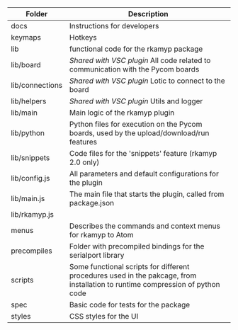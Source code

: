 
| Folder          | Description
|------------------|-------------------------------------------------
| docs    | Instructions for developers
| keymaps    | Hotkeys
| lib    | functional code for the rkamyp package
| lib/board    | *Shared with VSC plugin* All code related to communication with the Pycom boards
| lib/connections    | *Shared with VSC plugin* Lotic to connect to the board
| lib/helpers    | *Shared with VSC plugin* Utils and logger
| lib/main    | Main logic of the rkamyp plugin
| lib/python    | Python files for execution on the Pycom boards, used by the upload/download/run features
| lib/snippets    | Code files for the 'snippets' feature (rkamyp 2.0 only)
| lib/config.js    | All parameters and default configurations for the plugin
| lib/main.js    | The main file that starts the plugin, called from package.json
| lib/rkamyp.js    |
| menus    | Describes the commands and context menus for rkamyp to Atom
| precompiles    | Folder with precompiled bindings for the serialport library
| scripts    | Some functional scripts for different procedures used in the pakcage, from installation to runtime compression of python code
| spec    | Basic code for tests for the package
| styles    | CSS styles for the UI
